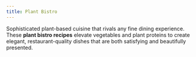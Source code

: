 ```yaml
---
title: Plant Bistro
---
```


Sophisticated plant-based cuisine that rivals any fine dining experience. These **plant bistro recipes** elevate vegetables and plant proteins to create elegant, restaurant-quality dishes that are both satisfying and beautifully presented.
